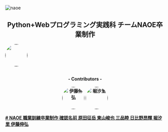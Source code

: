 ![naoe](https://user-images.githubusercontent.com/117996152/225795883-6109efc7-1bfc-4b61-9421-ea6149bc8cad.png)

<h2 align="center">Python+Webプログラミング実践科 チームNAOE卒業制作</h2>
<b><a><a href=""><img src="" alt="" width="70px;" style="border-radius: 50%;" /></a<</b>
<p align="center"><br>
<b><a>- Contributors -</a></b><br><br>
<b><a><a href=""><img src="https://avatars.githubusercontent.com/u/99730698?v=4" width="70px;" alt="伊藤伸弘" style="border-radius: 50%;" /></a></b>
<b><a><a href=""><img src="https://avatars.githubusercontent.com/u/124061340?v=4" width="70px;" alt="堀汐里" style="border-radius: 50%;" /></a<</b>
  </p>
# NAOE
職業訓練卒業制作
確認名前
原田征岳
東山峻也
三品睦
日比野昂輝
堀汐里
伊藤伸弘
